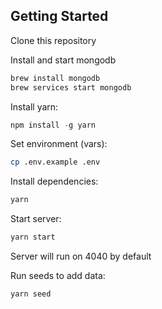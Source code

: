 
## Getting Started

Clone this repository

Install  and start mongodb
```js
brew install mongodb 
brew services start mongodb
```


Install yarn:
```js
npm install -g yarn
```

Set environment (vars):
```sh
cp .env.example .env
```

Install dependencies:
```sh
yarn
```

Start server:
```sh
yarn start
```


Server will run on 4040 by default


Run  seeds to add data:
```sh
yarn seed
```
